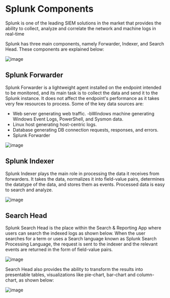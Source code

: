# Splunk Components

Splunk is one of the leading SIEM solutions in the market that provides the ability to collect, analyze and correlate the network and machine logs in real-time

Splunk has three main components, namely Forwarder, Indexer, and Search Head. These components are explained below:

![image](https://github.com/user-attachments/assets/2f44733d-63f9-4918-85b4-1e7fde8c6894)

## Splunk Forwarder

Splunk Forwarder is a lightweight agent installed on the endpoint intended to be monitored, and its main task is to collect the data and send it to the Splunk instance. It does not affect the endpoint's performance as it takes very few resources to process. Some of the key data sources are:

- Web server generating web traffic.
-bWindows machine generating Windows Event Logs, PowerShell, and Sysmon data.
- Linux host generating host-centric logs.
- Database generating DB connection requests, responses, and errors.
- Splunk Forwarder

![image](https://github.com/user-attachments/assets/bdc1c0c3-6906-429a-b643-13103d3354c4)

## Splunk Indexer
Splunk Indexer plays the main role in processing the data it receives from forwarders. It takes the data, normalizes it into field-value pairs, determines the datatype of the data, and stores them as events. Processed data is easy to search and analyze.

![image](https://github.com/user-attachments/assets/3ae637f3-62cb-4b79-970d-dac3d5735428)
## Search Head

Splunk Search Head is the place within the Search & Reporting App where users can search the indexed logs as shown below. When the user searches for a term or uses a Search language known as Splunk Search Processing Language, the request is sent to the indexer and the relevant events are returned in the form of field-value pairs.

![image](https://github.com/user-attachments/assets/a011a224-4082-42a4-8d95-e13339633e94)

Search Head also provides the ability to transform the results into presentable tables, visualizations like pie-chart, bar-chart and column-chart, as shown below:

![image](https://github.com/user-attachments/assets/1ac354fc-2443-4a7d-bf06-be926725c3ac)

